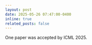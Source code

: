 ```yaml
---
layout: post
date: 2025-05-26 07:47:00-0400
inline: true
related_posts: false
---
```


One paper was accepted by ICML 2025.
